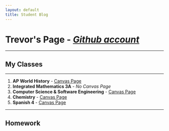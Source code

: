 ```yaml
---
layout: default
title: Student Blog
---
```


# Trevor's Page - *[Github account](https://github.com/Tvick22)*
---
## My Classes
---
1. **AP World History** - 	[Canvas Page](https://poway.instructure.com/courses/141172)
2. **Integrated Mathematics 3A** - *No Canvas Page*
3. **Computer Science & Software Engineering** - [Canvas Page](https://poway.instructure.com/courses/141826)
4. **Chemistry** - [Canvas Page](https://poway.instructure.com/courses/141505)
5. **Spanish 4** - [Canvas Page](https://poway.instructure.com/courses/145058)

---
## Homework
